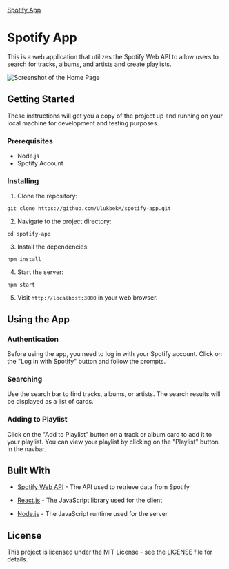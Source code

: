 [Spotify App](https://guessify-ulukbek.vercel.app/)


# Spotify App

This is a web application that utilizes the Spotify Web API to allow users to search for tracks, albums, and artists and create playlists.

![Screenshot of the Home Page](https://i.imgur.com/6cL0d2y.png)

## Getting Started

These instructions will get you a copy of the project up and running on your local machine for development and testing purposes.

### Prerequisites

* Node.js
* Spotify Account

### Installing

1. Clone the repository:

```
git clone https://github.com/UlukbekM/spotify-app.git
```

2. Navigate to the project directory:

```
cd spotify-app
```

3. Install the dependencies:

```
npm install
```

4. Start the server:

```
npm start
```

5. Visit `http://localhost:3000` in your web browser.

## Using the App

### Authentication

Before using the app, you need to log in with your Spotify account. Click on the "Log in with Spotify" button and follow the prompts.

### Searching

Use the search bar to find tracks, albums, or artists. The search results will be displayed as a list of cards.

### Adding to Playlist

Click on the "Add to Playlist" button on a track or album card to add it to your playlist. You can view your playlist by clicking on the "Playlist" button in the navbar.

## Built With

* [Spotify Web API](https://developer.spotify.com/documentation/web-api/) - The API used to retrieve data from Spotify

* [React.js](https://reactjs.org/) - The JavaScript library used for the client
* [Node.js](https://nodejs.org/) - The JavaScript runtime used for the server

## License

This project is licensed under the MIT License - see the [LICENSE](LICENSE) file for details.
